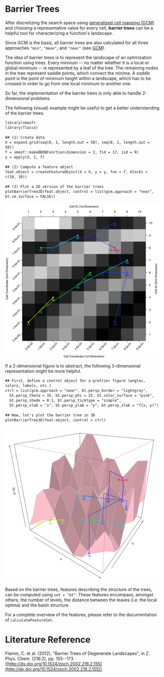 # Barrier Trees

After discretizing the search space using [generalized cell mapping (GCM)](gcm.md) and choosing a representative value for every cell, **barrier trees** can be a helpful tool for characterizing a function's landscape. 

Since GCM is the basis, all barrier trees are also calculated for all three approaches `"min"`, `"mean"`, and `"near"` (see [GCM](gcm.md)).

The idea of barrier trees is to represent the landscape of an optimization function using trees. Every mininum -- no matter whether it is a local or global minimum -- is represented by a leaf of the tree. The remaining nodes in the tree represent saddle points, which connect the minima. A *saddle point* is the point of minimum height within a landscape, which has to be crossed in order to go from one local minimum to another one.

So far, the implementation of the barrier trees is only able to handle 2-dimensional problems.

The following (visual) example might be useful to get a better understanding of the barrier trees.

```{r}
library(smoof)
library(flacco)

## (1) Create data
X = expand.grid(seq(0, 1, length.out = 50), seq(0, 1, length.out = 50))
f = smoof::makeBBOBFunction(dimension = 2, fid = 17, iid = 9)
y = apply(X, 1, f)

## (2) Compute a feature object
feat.object = createFeatureObject(X = X, y = y, fun = f, blocks = c(10, 10))

## (3) Plot a 2D version of the barrier trees
plotBarrierTree2D(feat.object, control = list(gcm.approach = "near", bt.cm_surface = FALSE))
```

![2D Barrier Tree](example_bt_2d.svg)

If a 2-dimensional figure is to abstract, the following 3-dimensional representation might be more helpful.

```{r}
## First, define a control object for a prettier figure (angles, colors, labels, etc.)
ctrl = list(gcm.approach = "near", bt.persp_border = "lightgrey",
  bt.persp_theta = 35, bt.persp_phi = 25, bt.color_surface = "pink",
  bt.persp_shade = 0.1, bt.persp_ticktype = "simple",
  bt.persp_xlab = "x", bt.persp_ylab = "y", bt.persp_zlab = "f(x, y)")

## Now, let's plot the barrier tree in 3D
plotBarrierTree3D(feat.object, control = ctrl)
```

![3D Barrier Tree](example_bt_3d.svg)

Based on the barrier trees, features describing the structure of the trees, can be computed using `set = "bt"`. These features encompass, amongst others, the number of levels, the distance between the leaves (i.e. the local optima) and the basin structure.

For a complete overview of the features, please refer to the documentation of `calculateFeatureSet`.

# Literature Reference
Flamm, C. et al. (2012), "Barrier Trees of Degenerate Landscapes", in Z. Phys. Chem. (216:2), pp. 155--173 ([http://dx.doi.org/10.1524/zpch.2002.216.2.155](http://dx.doi.org/10.1524/zpch.2002.216.2.155)).

